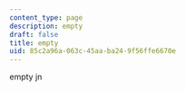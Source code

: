 ```yaml
---
content_type: page
description: empty
draft: false
title: empty
uid: 85c2a96a-063c-45aa-ba24-9f56ffe6670e
---
```

empty jn